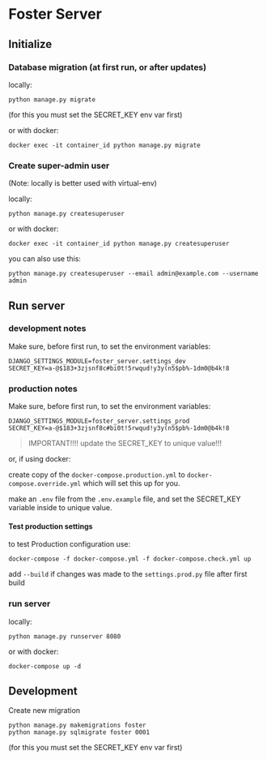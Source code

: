 # Foster Server

## Initialize

### Database migration (at first run, or after updates)

locally:

    python manage.py migrate

(for this you must set the SECRET_KEY env var first)
    
or with docker:

    docker exec -it container_id python manage.py migrate

### Create super-admin user

(Note: locally is better used with virtual-env)

locally:

    python manage.py createsuperuser 

or with docker:

    docker exec -it container_id python manage.py createsuperuser

you can also use this:

    python manage.py createsuperuser --email admin@example.com --username admin

## Run server

### development notes

Make sure, before first run, to set the environment variables:

    DJANGO_SETTINGS_MODULE=foster_server.settings_dev
    SECRET_KEY=a-@$183+3zjsnf8c#bi0t!5rwqud!y3y(n5$pb%-1dm0@b4k!8

### production notes

Make sure, before first run, to set the environment variables:

    DJANGO_SETTINGS_MODULE=foster_server.settings_prod
    SECRET_KEY=a-@$183+3zjsnf8c#bi0t!5rwqud!y3y(n5$pb%-1dm0@b4k!8

> IMPORTANT!!!! update the SECRET_KEY to unique value!!!
    
or, if using docker:
 
create copy of the `docker-compose.production.yml` 
to `docker-compose.override.yml` which will set this up for you.

make an `.env` file from the `.env.example` file, and set the SECRET_KEY variable inside to unique value.

#### Test production settings

to test Production configuration use:

    docker-compose -f docker-compose.yml -f docker-compose.check.yml up

add `--build` if changes was made to the `settings.prod.py` file after first build

### run server

locally:

    python manage.py runserver 8080
    
or with docker:

    docker-compose up -d

## Development

Create new migration

    python manage.py makemigrations foster
    python manage.py sqlmigrate foster 0001

(for this you must set the SECRET_KEY env var first)